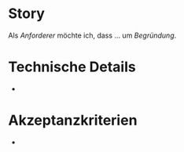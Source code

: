 # Story
Als *Anforderer* möchte ich, dass ... um *Begründung*.

# Technische Details

-

# Akzeptanzkriterien

-
